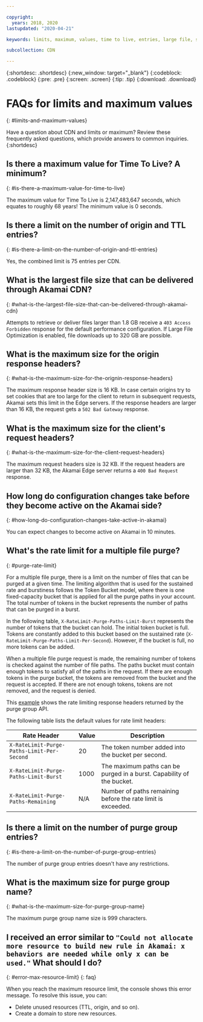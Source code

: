 ```yaml
---

copyright:
  years: 2018, 2020
lastupdated: "2020-04-21"

keywords: limits, maximum, values, time to live, entries, large file, size, optimization, downloads, years

subcollection: CDN

---
```


{:shortdesc: .shortdesc}
{:new_window: target="_blank"}
{:codeblock: .codeblock}
{:pre: .pre}
{:screen: .screen}
{:tip: .tip}
{:download: .download}

# FAQs for limits and maximum values
{: #limits-and-maximum-values}

Have a question about CDN and limits or maximum? Review these frequently asked questions, which provide answers to common inquiries.
{:shortdesc}

## Is there a maximum value for Time To Live? A minimum?
{: #is-there-a-maximum-value-for-time-to-live}

The maximum value for Time To Live is 2,147,483,647 seconds, which equates to roughly 68 years! The minimum value is 0 seconds.

## Is there a limit on the number of origin and TTL entries?
{: #is-there-a-limit-on-the-number-of-origin-and-ttl-entries}

Yes, the combined limit is 75 entries per CDN.

## What is the largest file size that can be delivered through Akamai CDN?
{: #what-is-the-largest-file-size-that-can-be-delivered-through-akamai-cdn}

Attempts to retrieve or deliver files larger than 1.8 GB receive a `403 Access Forbidden` response for the default performance configuration. If Large File Optimization is enabled, file downloads up to 320 GB are possible.

## What is the maximum size for the origin response headers?
{: #what-is-the-maximum-size-for-the-orignin-response-headers}

The maximum response header size is 16 KB. In case certain origins try to set cookies that are too large for the client to return in subsequent requests, Akamai sets this limit in the Edge servers. If the response headers are larger than 16 KB, the request gets a `502 Bad Gateway` response.

## What is the maximum size for the client's request headers?
{: #what-is-the-maximum-size-for-the-client-request-headers}

The maximum request headers size is 32 KB. If the request headers are larger than 32 KB, the Akamai Edge server returns a `400 Bad Request` response.

## How long do configuration changes take before they become active on the Akamai side?
{: #how-long-do-configuration-changes-take-active-in-akamai}

You can expect changes to become active on Akamai in 10 minutes.

## What's the rate limit for a multiple file purge?
{: #purge-rate-limit}

For a multiple file purge, there is a limit on the number of files that can be purged at a given time. The limiting algorithm that is used for the sustained rate and burstiness follows the Token Bucket model, where there is one fixed-capacity bucket that is applied for all the purge paths in your account. The total number of tokens in the bucket represents the number of paths that can be purged in a burst.

In the following table, `X-RateLimit-Purge-Paths-Limit-Burst` represents the number of tokens that the bucket can hold. The initial token bucket is full. Tokens are constantly added to this bucket based on the sustained rate (`X-RateLimit-Purge-Paths-Limit-Per-Second`). However, if the bucket is full, no more tokens can be added.

When a multiple file purge request is made, the remaining number of tokens is checked against the number of file paths. The paths bucket must contain enough tokens to satisfy all of the paths in the request. If there are enough tokens in the purge bucket, the tokens are removed from the bucket and the request is accepted. If there are not enough tokens, tokens are not removed, and the request is denied.  

This [example](/docs/CDN?topic=CDN-code-examples-using-the-cdn-api#create-group-example) shows the rate limiting response headers returned by the purge group API.

The following table lists the default values for rate limit headers:

|  Rate Header   | Value  | Description |
|  ----  | ----  | ----  |
| `X-RateLimit-Purge-Paths-Limit-Per-Second`  | 20 | The token number added into the bucket per second. |
| `X-RateLimit-Purge-Paths-Limit-Burst` | 1000 | The maximum paths can be purged in a burst. Capability of the bucket. |
| `X-RateLimit-Purge-Paths-Remaining` | N/A | Number of paths remaining before the rate limit is exceeded. |

## Is there a limit on the number of purge group entries?
{: #is-there-a-limit-on-the-number-of-purge-group-entries}

The number of purge group entries doesn't have any restrictions.

## What is the maximum size for purge group name?
{: #what-is-the-maximum-size-for-purge-group-name}

The maximum purge group name size is 999 characters.

## I received an error similar to `"Could not allocate more resource to build new rule in Akamai: x behaviors are needed while only x can be used."` What should I do?
{: #error-max-resource-limit}
{: faq}

When you reach the maximum resource limit, the console shows this error message. To resolve this issue, you can:

* Delete unused resources (TTL, origin, and so on).
* Create a domain to store new resources.
